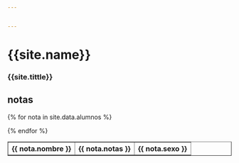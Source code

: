 ```yaml
---


---
```

# {{site.name}}
### {{site.tittle}}  


## notas

<table border="1">
{% for nota in site.data.alumnos %}

<tr>
   <th>{{ nota.nombre }}</th>
   <th>{{ nota.notas }}</th>
   <th>{{ nota.sexo }}</th>
</tr>

{% endfor %}
</table>